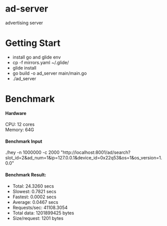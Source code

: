 # ad-server
advertising server
# Getting Start
- install go and glide env
- cp -f mirrors.yaml ~/.glide/
- glide install
- go build -o ad_server main/main.go
- ./ad_server
# Benchmark
#### Hardware
CPU: 12 cores<br>
Memory: 64G
#### Benchmark Input
./hey -n 1000000 -c 2000 "http://localhost:8001/ad/search?slot_id=2&ad_num=1&ip=127.0.0.1&device_id=0x22q53&os=1&os_version=1.0.0" 
#### Benchmark Result:
- Total:        24.3260 secs
- Slowest:      0.7821 secs
- Fastest:      0.0002 secs
- Average:      0.0467 secs
- Requests/sec: 41108.3054
- Total data:   1201899425 bytes
- Size/request: 1201 bytes

